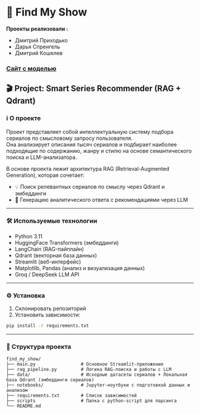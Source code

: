 # 🔬 Find My Show

**Проекты реализовали :**
* Дмитрий Приходько
* Дарья Спренгель
* Дмитрий Кошелев

  
### [Сайт с моделью](https:/)

## 🎬 Project: Smart Series Recommender (RAG + Qdrant)

### ℹ️ О проекте  
Проект представляет собой интеллектуальную систему подбора сериалов по смысловому запросу пользователя.  
Она анализирует описания тысяч сериалов и подбирает наиболее подходящие по содержанию, жанру и стилю на основе семантического поиска и LLM-анализатора.  

В основе проекта лежит архитектура RAG (Retrieval-Augmented Generation), которая сочетает:
- 💡 Поиск релевантных сериалов по смыслу через Qdrant и эмбеддинги  
- 🧠 Генерацию аналитического ответа с рекомендациями через LLM  

---

### 🛠 Используемые технологии  
- Python 3.11  
- HuggingFace Transformers (эмбеддинги)  
- LangChain (RAG-пайплайн)  
- Qdrant (векторная база данных)  
- Streamlit (веб-интерфейс)  
- Matplotlib, Pandas (анализ и визуализация данных)  
- Groq / DeepSeek LLM API  

---

### ⚙️ Установка  
1. Склонировать репозиторий  
2. Установить зависимости:
```bash
pip install -r requirements.txt
```

---

### 📂 Структура проекта
```
find_my_show/
├── main.py                 # Основное Streamlit-приложение  
├── rag_pipeline.py         # Логика RAG-поиска и работы с LLM  
├── data/                   # Исходные датасеты сериалов + Локальная база Qdrant (эмбеддинги сериалов)
├── notebooks/              # Jupyter-ноутбуки с подготовкой данных и анализом  
├── requirements.txt        # Список зависимостей
├── scripts                 # Папка с python-script для парсинга
└── README.md
```
